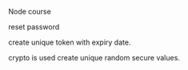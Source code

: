 Node course

reset password

create unique token with expiry date.

crypto is used create unique random secure values.
